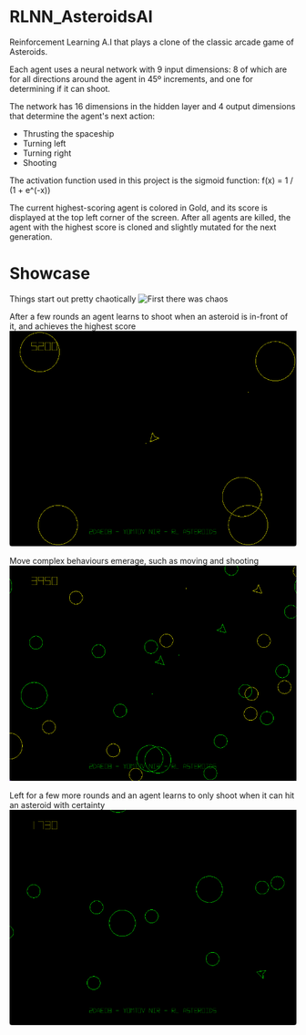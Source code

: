 # RLNN_AsteroidsAI
Reinforcement Learning A.I that plays a clone of the classic arcade game of Asteroids.

Each agent uses a neural network with 9 input dimensions:
8 of which are for all directions around the agent in 45º increments, and one for determining if it can shoot.

The network has 16 dimensions in the hidden layer and 4 output dimensions that determine the agent's next action:

- Thrusting the spaceship
- Turning left
- Turning right
- Shooting

The activation function used in this project is the sigmoid function:
f(x) = 1 / (1 + e^(-x))

The current highest-scoring agent is colored in Gold, and its score is displayed at the top left corner of the screen.
After all agents are killed, the agent with the highest score is cloned and slightly mutated for the next generation.

# Showcase

Things start out pretty chaotically
![First there was chaos](gif01_start.gif)

After a few rounds an agent learns to shoot when an asteroid is in-front of it, and achieves the highest score
![Learned shooting](gif02_aiming.gif)

Move complex behaviours emerage, such as moving and shooting
![Learning moving and shooting](gif03_move_and_shoot.gif)

Left for a few more rounds and an agent learns to only shoot when it can hit an asteroid with certainty
![Restrained moving and shooting](gif04_move_and_restrained_shooting.gif)

